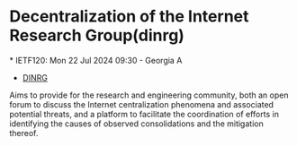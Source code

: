 # Decentralization of the Internet Research Group(dinrg)
<IETFschedule>  * IETF120: Mon 22 Jul 2024 09:30 - Georgia A</IETFschedule>
* [DINRG](https://datatracker.ietf.org/group/dinrg/about/)



Aims to provide for the research and engineering community, both an open forum to discuss the Internet centralization phenomena and associated potential threats, and a platform to facilitate the coordination of efforts in identifying the causes of observed consolidations and the mitigation thereof.
